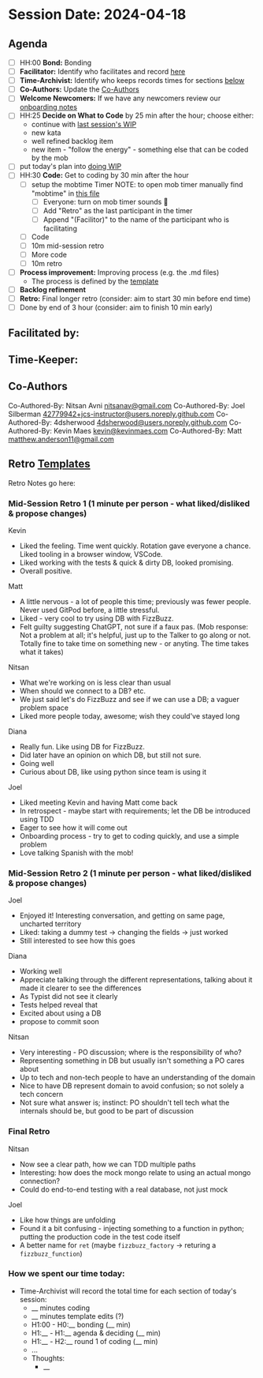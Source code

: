 # Session Date: 2024-04-18

## Agenda

- [ ] HH:00 **Bond:** Bonding
- [ ] **Facilitator:** Identify who facilitates and record [here](#facilitated-by)
- [ ] **Time-Archivist:** Identify who keeps records times for sections [below](#how-we-spent-our-time-today)
- [ ] **Co-Authors:** Update the [Co-Authors](#co-authors) 
- [ ] **Welcome Newcomers:** If we have any newcomers review our [onboarding notes](../docs/onboarding-notes.md)
- [ ] HH:25 **Decide on What to Code** by 25 min after the hour; choose either:
    - continue with [last session's WIP](../docs/backlog.md#doing-wip)
    - new kata
    - well refined backlog item
    - new item - "follow the energy" - something else that can be coded by the mob
- [ ] put today's plan into [doing WIP](../docs/backlog.md#doing-wip)
- [ ] HH:30 **Code:** Get to coding by 30 min after the hour 
  - [ ] setup the mobtime Timer
        NOTE: to open mob timer manually find "mobtime" in [this file](../.gitpod.yml)
    - [ ] Everyone: turn on mob timer sounds 📣
    - [ ] Add "Retro" as the last participant in the timer
    - [ ] Append "(Facilitor)" to the name of the participant who is facilitating
  - [ ] Code
  - [ ] 10m mid-session retro
  - [ ] More code
  - [ ] 10m retro
- [ ] **Process improvement:** Improving process (e.g. the .md files)
  - The process is defined by the [template](./session-notes-YYYY-MM-DD.md)
- [ ] **Backlog refinement**
- [ ] **Retro:** Final longer retro (consider: aim to start 30 min before end time)
- [ ] Done by end of 3 hour (consider: aim to finish 10 min early)

## Facilitated by:

## Time-Keeper:

## Co-Authors
Co-Authored-By: Nitsan Avni <nitsanav@gmail.com>
Co-Authored-By: Joel Silberman <42779942+jcs-instructor@users.noreply.github.com>
Co-Authored-By: 4dsherwood <4dsherwood@users.noreply.github.com>
Co-Authored-By: Kevin Maes <kevin@kevinmaes.com>
Co-Authored-By: Matt <matthew.anderson11@gmail.com>

## Retro [Templates](../docs/retro-templates.md)

Retro Notes go here:

### Mid-Session Retro 1 (1 minute per person - what liked/disliked & propose changes)

Kevin
- Liked the feeling. Time went quickly. Rotation gave everyone a chance. Liked tooling in a browser window, VSCode. 
- Liked working with the tests & quick & dirty DB, looked promising.
- Overall positive.

Matt
- A little nervous - a lot of people this time; previously was fewer people. Never used GitPod before, a little stressful.
- Liked - very cool to try using DB with FizzBuzz.
- Felt guilty suggesting ChatGPT, not sure if a faux pas. (Mob response: Not a problem at all; it's helpful, just up to the Talker to go along or not. Totally fine to take time on something new - or anyting. The time takes what it takes)

Nitsan
- What we're working on is less clear than usual
- When should we connect to a DB? etc.
- We just said let's do FizzBuzz and see if we can use a DB; a vaguer problem space
- Liked more people today, awesome; wish they could've stayed long

Diana
- Really fun. Like using DB for FizzBuzz.
- Did later have an opinion on which DB, but still not sure.
- Going well
- Curious about DB, like using python since team is using it

Joel
- Liked meeting Kevin and having Matt come back
- In retrospect - maybe start with requirements; let the DB be introduced using TDD
- Eager to see how it will come out
- Onboarding process - try to get to coding quickly, and use a simple problem
- Love talking Spanish with the mob!


### Mid-Session Retro 2 (1 minute per person - what liked/disliked & propose changes)

Joel
- Enjoyed it! Interesting conversation, and getting on same page, uncharted territory
- Liked: taking a dummy test -> changing the fields -> just worked
- Still interested to see how this goes

Diana
- Working well
- Appreciate talking through the different representations, talking about it made it clearer to see the differences
- As Typist did not see it clearly
- Tests helped reveal that
- Excited about using a DB
- propose to commit soon

Nitsan
- Very interesting - PO discussion; where is the responsibility of who?
- Representing something in DB but usually isn't something a PO cares about
- Up to tech and non-tech people to have an understanding of the domain
- Nice to have DB represent domain to avoid confusion; so not solely a tech concern
- Not sure what answer is; instinct: PO shouldn't tell tech what the internals should be, but good to be part of discussion


### Final Retro

Nitsan
- Now see a clear path, how we can TDD multiple paths
- Interesting: how does the mock mongo relate to using an actual mongo connection?
- Could do end-to-end testing with a real database, not just mock

Joel
- Like how things are unfolding
- Found it a bit confusing - injecting something to a function in python; putting the production code in the test code itself
- A better name for `ret` (maybe `fizzbuzz_factory` -> returing a `fizzbuzz_function`)

### How we spent our time today:
- Time-Archivist will record the total time for each section of today's session:
  - __ minutes coding
  - __ minutes template edits (?)
  - H1:00 - H0:__ bonding            (__ min)
  - H1:__ - H1:__ agenda & deciding  (__ min)
  - H1:__ - H2:__ round 1 of coding  (__ min)
  - ...
  - Thoughts:
    - __
